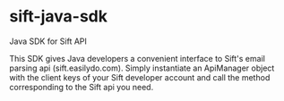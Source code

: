 # sift-java-sdk
Java SDK for Sift API

This SDK gives Java developers a convenient interface to Sift's email parsing api (sift.easilydo.com).
Simply instantiate an ApiManager object with the client keys of your Sift developer account and call the method corresponding to the Sift api you need.

